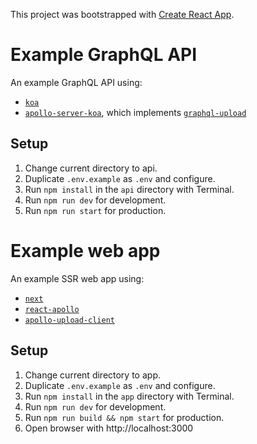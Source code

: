 This project was bootstrapped with [Create React App](https://github.com/facebook/create-react-app).

# Example GraphQL API

An example GraphQL API using:

- [`koa`](https://npm.im/koa)
- [`apollo-server-koa`](https://npm.im/apollo-server-koa), which implements [`graphql-upload`](https://npm.im/graphql-upload)

## Setup

1.  Change current directory to api.
2.  Duplicate `.env.example` as `.env` and configure.
3.  Run `npm install` in the `api` directory with Terminal.
4.  Run `npm run dev` for development.
5.  Run `npm run start` for production.

# Example web app

An example SSR web app using:

- [`next`](https://npm.im/next)
- [`react-apollo`](https://npm.im/react-apollo)
- [`apollo-upload-client`](https://npm.im/apollo-upload-client)

## Setup

1.  Change current directory to app.
2.  Duplicate `.env.example` as `.env` and configure.
3.  Run `npm install` in the `app` directory with Terminal.
4.  Run `npm run dev` for development.
5.  Run `npm run build && npm start` for production.
6.  Open browser with http://localhost:3000
